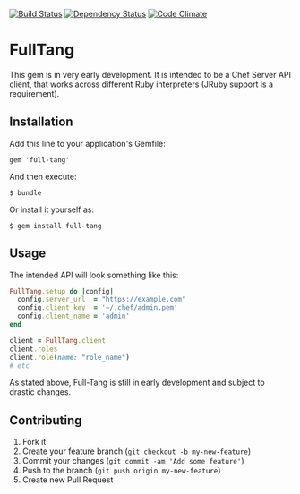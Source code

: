 [![Build Status](https://travis-ci.org/Toady00/full-tang.png)](https://travis-ci.org/Toady00/full-tang)
[![Dependency Status](https://gemnasium.com/Toady00/full-tang.png)](https://gemnasium.com/Toady00/full-tang)
[![Code Climate](https://codeclimate.com/github/Toady00/full-tang.png)](https://codeclimate.com/github/Toady00/full-tang)

# FullTang

This gem is in very early development. It is intended to be a Chef Server API client, that works across different Ruby interpreters (JRuby support is a requirement).

## Installation

Add this line to your application's Gemfile:

    gem 'full-tang'

And then execute:

    $ bundle

Or install it yourself as:

    $ gem install full-tang

## Usage

The intended API will look something like this:

````ruby
FullTang.setup do |config|
  config.server_url  = "https://example.com"
  config.client_key  = '~/.chef/admin.pem'
  config.client_name = 'admin'
end

client = FullTang.client
client.roles
client.role(name: "role_name")
# etc
````

As stated above, Full-Tang is still in early development and subject to drastic changes.

## Contributing

1. Fork it
2. Create your feature branch (`git checkout -b my-new-feature`)
3. Commit your changes (`git commit -am 'Add some feature'`)
4. Push to the branch (`git push origin my-new-feature`)
5. Create new Pull Request

